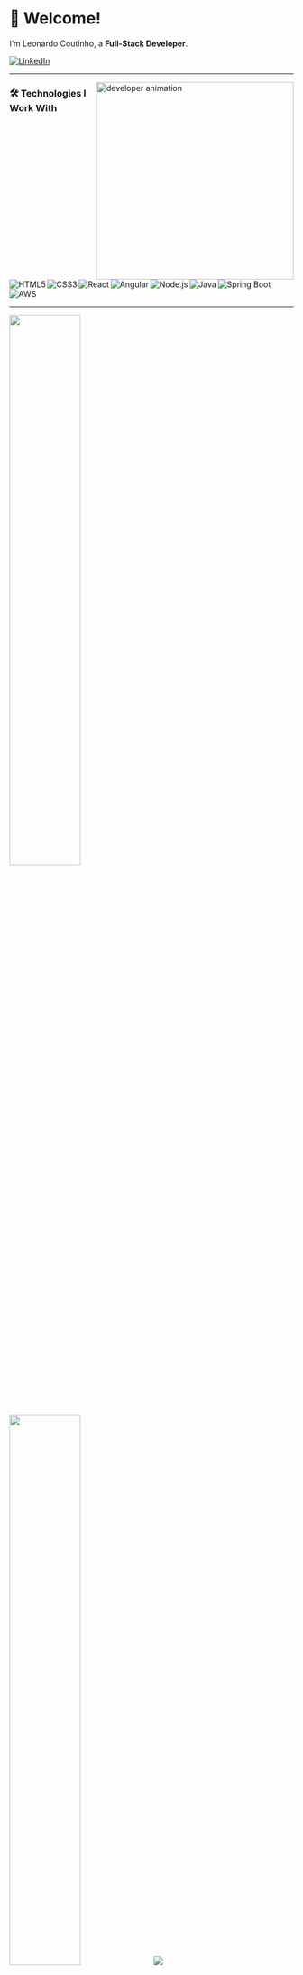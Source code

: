 # 👋 Welcome!  
I’m Leonardo Coutinho, a **Full-Stack Developer**.

[![LinkedIn](https://img.shields.io/badge/LinkedIn-0077B5?style=for-the-badge&logo=linkedin&logoColor=white)](https://www.linkedin.com/in/leonardo-coutinho-90797422a/)

---

<p>
  <img align="right" src="https://github.com/Adam-pw/Adam-pw/blob/main/animation_500_kxa883sd.gif" alt="developer animation" width="350"/>
</p>

### 🛠️ Technologies I Work With
<div style="display: inline-block;">
  <img align="left" alt="HTML5" src="https://img.shields.io/badge/HTML5-E34F26?style=for-the-badge&logo=html5&logoColor=white" /> 
  <img align="left" alt="CSS3" src="https://img.shields.io/badge/CSS3-1572B6?style=for-the-badge&logo=css3&logoColor=white" /> 
  <img align="left" alt="React" src="https://img.shields.io/badge/React-20232A?style=for-the-badge&logo=react&logoColor=61DAFB" />
  <img align="left" alt="Angular" src="https://img.shields.io/badge/Angular-DD0031?style=for-the-badge&logo=angular&logoColor=white" />
  <img align="left" alt="Node.js" src="https://img.shields.io/badge/Node.js-339933?style=for-the-badge&logo=node.js&logoColor=white" />
  <img align="left" alt="Java" src="https://img.shields.io/badge/Java-ED8B00?style=for-the-badge&logo=openjdk&logoColor=white" />
  <img align="left" alt="Spring Boot" src="https://img.shields.io/badge/Spring_Boot-6DB33F?style=for-the-badge&logo=spring&logoColor=white" />
  <img align="left" alt="AWS" src="https://img.shields.io/badge/AWS-232F3E?style=for-the-badge&logo=amazon-aws&logoColor=white" />
</div>



---

<p align="over">
  <img height="50%" width="auto" src="https://github-readme-stats.vercel.app/api?username=LeonardoCto&show_icons=true&count_private=true&theme=darcula&hide_border=true&hide=issues,contribs&bg_color=00000000">
  <img height="50%" width="auto" src="https://github-readme-stats.vercel.app/api/top-langs/?username=LeonardoCto&layout=compact&hide_border=true&theme=darcula&bg_color=00000000&langs_count=6&hide=jupyter%20notebook,tex,php">
  <img src="https://github-readme-streak-stats.herokuapp.com?user=LeonardoCto&theme=darcula&hide_border=true&background=FFFFFF00">
</p>

---

Feel free to connect with me or explore my projects! 🚀

